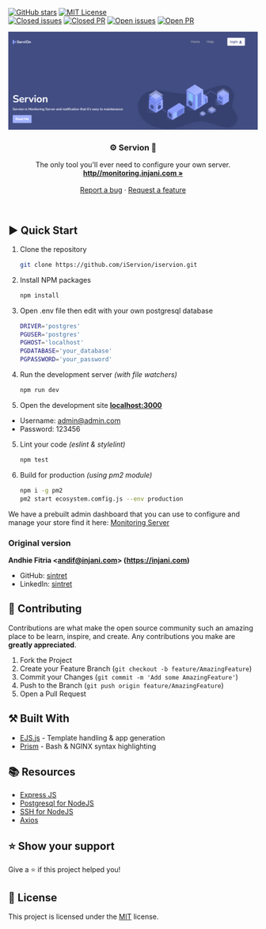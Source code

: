 [![GitHub stars](https://img.shields.io/github/stars/iServion/iservion.svg)](https://github.com/digitalocean/nginxconfig.io/stargazers)
[![MIT License](https://img.shields.io/github/license/iServion/iservion.svg?color=blue)](https://github.com/iServion/iservion/blob/master/LICENSE)
<br />
[![Closed issues](https://img.shields.io/github/issues-closed-raw/iServion/iservion.svg?color=brightgreen)](https://github.com/iServion/iservion/issues?q=is%3Aissue+is%3Aclosed)
[![Closed PR](https://img.shields.io/github/issues-pr-closed-raw/iServion/iservion.svg?color=brightgreen)](https://github.com/iServion/iservion/pulls?q=is%3Apr+is%3Aclosed)
[![Open issues](https://img.shields.io/github/issues-raw/iServion/iservion.svg)](https://github.com/iServion/iservion/issues)
[![Open PR](https://img.shields.io/github/issues-pr-raw/iServion/iservion.svg)](https://github.com/iServion/iservion/pulls)

[![nginxconfig](public/img/servion.png)](http//monitoring.injani.com)

<h3 align="center">⚙️ Servion 💉</h3>
<p align="center">
    The only tool you'll ever need to configure your  own server.
    <br />
    <a href="http//monitoring.injani.com"><strong>http//monitoring.injani.com »</strong></a>
    <br />
    <br />
    <a href="https://github.com/iServion/iservion/issues/new?template=report-a-bug.md">Report a bug</a>
    ·
    <a href="https://github.com/iServion/iservion/issues/new?template=request-a-feature.md">Request a feature</a>
</p>

<br />


## ▶️ Quick Start

1. Clone the repository
    ```sh
    git clone https://github.com/iServion/iservion.git
    ```

2. Install NPM packages
    ```sh
    npm install
    ```


3. Open .env file then edit with your own postgresql database
    ```sh
    DRIVER='postgres'
    PGUSER='postgres'
    PGHOST='localhost'
    PGDATABASE='your_database'
    PGPASSWORD='your_password'
    ```

3. Run the development server *(with file watchers)*
    ```sh
    npm run dev
    ```

4. Open the development site **[localhost:3000](http://localhost:3000)**
* Username: admin@admin.com
* Password: 123456


5. Lint your code *(eslint & stylelint)*
    ```sh
    npm test
    ```

6. Build for production *(using pm2 module)*
    ```sh
    npm i -g pm2
    pm2 start ecosystem.comfig.js --env production
    ```

We have a prebuilt admin dashboard that you can use to configure and manage your store find it here: [Monitoring Server](http://monitoring.injani.com)



### Original version

**Andhie Fitria &lt;andif@injani.com&gt; (https://injani.com)**
* GitHub: [sintret](https://github.com/sintret)
* LinkedIn: [sintret](https://www.linkedin.com/in/sintret/)

## 🤝 Contributing

Contributions are what make the open source community such an amazing place to be learn, inspire, and create.
Any contributions you make are **greatly appreciated**.

1. Fork the Project
2. Create your Feature Branch (`git checkout -b feature/AmazingFeature`)
3. Commit your Changes (`git commit -m 'Add some AmazingFeature'`)
4. Push to the Branch (`git push origin feature/AmazingFeature`)
5. Open a Pull Request

## ⚒️ Built With

* [EJS.js](https://ejs.org/) - Template handling & app generation
* [Prism](https://prismjs.com/) - Bash & NGINX syntax highlighting

## 📚 Resources

* [Express JS](https://expressjs.com/)
* [Postgresql for NodeJS](https://node-postgres.com/)
* [SSH for NodeJS](https://github.com/mscdex/ssh2)
* [Axios](https://github.com/axios/axios)

## ⭐️ Show your support

Give a ⭐️ if this project helped you!

## 📝 License

This project is licensed under the [MIT](https://github.com/iServion/iservion/blob/master/LICENSE) license.
